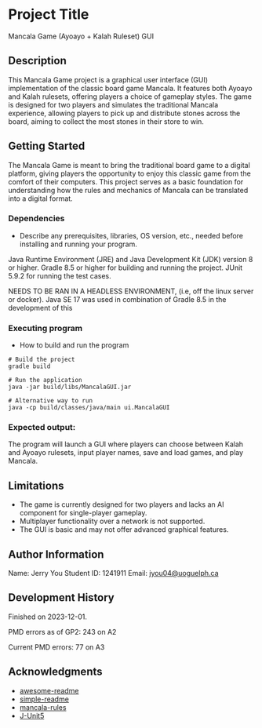 # Project Title
Mancala Game (Ayoayo + Kalah Ruleset) GUI

## Description
This Mancala Game project is a graphical user interface (GUI) implementation of the classic board game Mancala. It features both Ayoayo and Kalah rulesets, offering players a choice of gameplay styles. The game is designed for two players and simulates the traditional Mancala experience, allowing players to pick up and distribute stones across the board, aiming to collect the most stones in their store to win.

## Getting Started
The Mancala Game is meant to bring the traditional board game to a digital platform, giving players the opportunity to enjoy this classic game from the comfort of their computers. This project serves as a basic foundation for understanding how the rules and mechanics of Mancala can be translated into a digital format.

### Dependencies

* Describe any prerequisites, libraries, OS version, etc., needed before installing and running your program.

Java Runtime Environment (JRE) and Java Development Kit (JDK) version 8 or higher.
Gradle 8.5 or higher for building and running the project.
JUnit 5.9.2 for running the test cases.

NEEDS TO BE RAN IN A HEADLESS ENVIRONMENT, (i.e, off the linux server or docker).
Java SE 17 was used in combination of Gradle 8.5 in the development of this 

### Executing program

* How to build and run the program
```
# Build the project
gradle build

# Run the application
java -jar build/libs/MancalaGUI.jar

# Alternative way to run
java -cp build/classes/java/main ui.MancalaGUI

```
### Expected output:

The program will launch a GUI where players can choose between Kalah and Ayoayo rulesets, input player names, save and load games, and play Mancala.

## Limitations

- The game is currently designed for two players and lacks an AI component for single-player gameplay.
- Multiplayer functionality over a network is not supported.
- The GUI is basic and may not offer advanced graphical features.

## Author Information
Name: Jerry You
Student ID: 1241911
Email: jyou04@uoguelph.ca

## Development History
Finished on 2023-12-01.

PMD errors as of GP2: 243 on A2

Current PMD errors: 77 on A3


## Acknowledgments
* [awesome-readme](https://github.com/matiassingers/awesome-readme)
* [simple-readme](https://gist.githubusercontent.com/DomPizzie/7a5ff55ffa9081f2de27c315f5018afc/raw/d59043abbb123089ad6602aba571121b71d91d7f/README-Template.md)
* [mancala-rules](https://www.officialgamerules.org/mancala)
* [J-Unit5](https://junit.org/junit5/)
